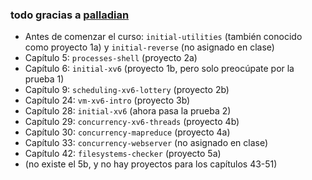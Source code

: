 ### todo gracias a [palladian](https://github.com/palladian1)

- Antes de comenzar el curso: `initial-utilities` (también conocido como proyecto 1a) y `initial-reverse` (no asignado en clase)
- Capítulo 5: `processes-shell` (proyecto 2a)
- Capítulo 6: `initial-xv6` (proyecto 1b, pero solo preocúpate por la prueba 1)
- Capítulo 9: `scheduling-xv6-lottery` (proyecto 2b)
- Capítulo 24: `vm-xv6-intro` (proyecto 3b)
- Capítulo 28: `initial-xv6` (ahora pasa la prueba 2)
- Capítulo 29: `concurrency-xv6-threads` (proyecto 4b)
- Capítulo 30: `concurrency-mapreduce` (proyecto 4a)
- Capítulo 33: `concurrency-webserver` (no asignado en clase)
- Capítulo 42: `filesystems-checker` (proyecto 5a)
- (no existe el 5b, y no hay proyectos para los capítulos 43-51)
